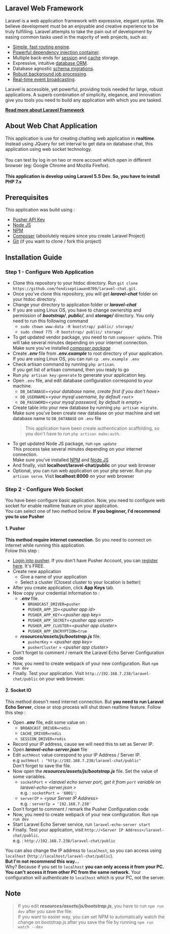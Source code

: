 ## Laravel Web Framework

Laravel is a web application framework with expressive, elegant syntax. We believe development must be an enjoyable and creative experience to be truly fulfilling. Laravel attempts to take the pain out of development by easing common tasks used in the majority of web projects, such as:

- [Simple, fast routing engine](https://laravel.com/docs/routing).
- [Powerful dependency injection container](https://laravel.com/docs/container).
- Multiple back-ends for [session](https://laravel.com/docs/session) and [cache](https://laravel.com/docs/cache) storage.
- Expressive, intuitive [database ORM](https://laravel.com/docs/eloquent).
- Database agnostic [schema migrations](https://laravel.com/docs/migrations).
- [Robust background job processing](https://laravel.com/docs/queues).
- [Real-time event broadcasting](https://laravel.com/docs/broadcasting).

Laravel is accessible, yet powerful, providing tools needed for large, robust applications. A superb combination of simplicity, elegance, and innovation give you tools you need to build any application with which you are tasked.

**[Read more about Laravel Framework](https://laravel.com/docs/)**

## **About Web Chat Application**

This application is use for creating chatting web application in **realtime**.
Instead using JQuery for set interval to get data on database chat, this application using web socket technology. <br><br>
You can test by log in on two or more account which open in different browser (eg: Google Chrome and Mozilla Firefox).<br><br> 
**This application is develop using Laravel 5.5 Dev. So, you have to install PHP 7.x**

## **Prerequisites**

This application was build using : 
- [Pusher API Key](https://dashboard.pusher.com)
- [Node JS](https://nodejs.org/en/download)
- [NPM](https://www.npmjs.com/get-npm)
- [Composer](https://getcomposer.org/download) (absolutely require since you create Laravel Project)
- [Git](https://git-scm.com/book/en/v2/Getting-Started-Installing-Git) (if you want to clone / fork this project)

## **Installation Guide**

### Step 1 - Configure Web Application
- Clone this repository to your htdoc directory. Run `git clone https://github.com/fendiseptiawan0709/laravel-chat.git`.
- Once you've clone this repository, you will get ***laravel-chat*** folder on your htdoc directory.
- Change your directory to application folder or ***laravel-chat***
- If you are using Linux OS, you have to change ownership and permission of ***bootstrap/***, ***public/***, and ***storage/*** directory. You only need to run this following command<br/> 
    - `sudo chown www-data -R bootstrap/ public/ storage/`
    - `sudo chmod 775 -R bootstrap/ public/ storage/`
- To get updated vendor package, you need to run `composer update`. This will take several minutes depending on your internet connection. <br>
Make sure you've installed [*composer package*](https://getcomposer.org/download)
- Create ***.env*** file from ***.env.example*** to root directory of your application. <br>
If you are using Linux OS, you can run `cp .env.example .env`
- Check artisan command by running `php artisan`. <br>
If you get list of artisan command, then you ready to go
- Run `php artisan key:generate` to generate your application key.
- Open `.env` file, and edit database configuration correspond to your machine. <br>
    - `DB_DATABASE`=*\<your database name, create first if you don\'t have\>*
    - `DB_USERNAME`=*\<your mysql username, by default `root`\>*
    - `DB_PASSWORD`=*\<your mysql password, by default is empty\>*
- Create table into your new database by running `php artisan migrate`.<br>
Make sure you've been create new database on your machine and set database name to `DB_DATABASE` on `.env` file
    > This application have been create authentication scaffolding, so you don't have to run `php artisan make:auth`.
- To get updated Node JS package, run `npm update` <br>
This process take several minutes depending on your internet connection.<br>
Make sure you've installed [NPM](https://www.npmjs.com/get-npm) and [Node JS](https://nodejs.org/en/download)
- And finally, visit **localhost/laravel-chat/public** on your web browser
- Optional, you can run web application on your php server. Run `php artisan serve`. Visit **localhost:8000** on your web browser

### Step 2 - Configure Web Socket
You have been configure basic application. Now, you need to configure web socket for enable realtime feature on your application. <br>
You can select one of two method below. **If you beginner, I'd recommend you to use Pusher**<br>

#### 1. Pusher
**This method require internet connection**. So you need to connect on internet while running this application.<br>
Folow this step :
- [Login into pusher](https://dashboard.pusher.com/accounts/sign_in). If you don't have Pusher Account, you can [register here](https://dashboard.pusher.com/accounts/sign_up). It's FREE.
- Create new application
    - Give a name of your application
    - Select a cluster (Closest cluster to your location is better)
- After you create application, click **App Keys** tab.
- Now copy your credential information to : 
    - ***.env*** file.
        - `BROADCAST_DRIVER=pusher`
        - `PUSHER_APP_ID`=*\<pusher app id\>*
        - `PUSHER_APP_KEY`=*\<pusher app key\>*
        - `PUSHER_APP_SECRET`=*\<pusher app secret\>*
        - `PUSHER_APP_CLUSTER`=*\<pusher app cluster\>*
        - `PUSHER_APP_ENCRYPTION=true`
    - ***resources/assets/js/bootstrap.js*** file.
        - `pusherKey` = *\<pusher app key\>*
        - `pusherCluster` = *\<pusher app cluster\>*
- Don't forget to comment / remark the Laravel Echo Server Configuration code
- Now, you need to create webpack of your new configuration. Run `npm run dev`
- Finally. Test your application. Visit `http://192.168.7.238/laravel-chat/public` on your web browser.


#### 2. Socket IO
This method doesn't need internet connection. But **you need to run Laravel Echo Server**, close or stop process will shut down realtime feature.
Follow this step : 
- Open ***.env*** file, edit some value on :
    - `BROADCAST_DRIVER=redis`
    - `CACHE_DRIVER=redis`
    - `SESSION_DRIVER=redis`
- Record your IP address, cause we will need this to set as Server IP.
- Open ***laravel-echo-server.json*** file
- Edit `authHost` value corespond to your IP Address / Server IP. <br>
e.g `authHost : "http://192.168.7.238/laravel-chat/public"`<br>
Don't forget to save the file.
- Now open the ***resources/assets/js/bootstrap.js*** file. Set the value of some variables.
    - `socketPort` = *\<laravel echo server port, get it from `port` variable on laravel-echo-server.json \>*<br>
    e.g. : `socketPort = '6001'`;
    - `serverIP` = *\<your Server IP Address\>*<br>
    e.g. : `serverIp = '192.168.7.238'`
- Don't forget to comment / remark the Pusher Configuration code
- Now, you need to create webpack of your new configuration. Run `npm run dev`
- Start Laravel Echo Server service, run `laravel-echo-server start`
- Finally. Test your application, visit `http://<Server IP Address>/laravel-chat/public`.<br>
e.g. : `http://192.168.7.238/laravel-chat/public`

You can also change the IP address to `localhost`, so you can access using `localhost` (`http://localhost/laravel-chat/public`).<br>
**But I'm not recommend this way...**<br>
Why? Because if you set to `localhost` **you can only access it from your PC. You can't access it from other PC from the same network.** Your configuration will authenticate to `localhost` which is your PC, not the server.



## **Note**

> If you edit ***resources/assets/js/bootstrap.js***, you have to run `npm run dev` after you save the file. <br>
If you want to easier way, you can set NPM to automatically watch the change on bootstrap.js after you save the file by running `npm run watch --dev`
